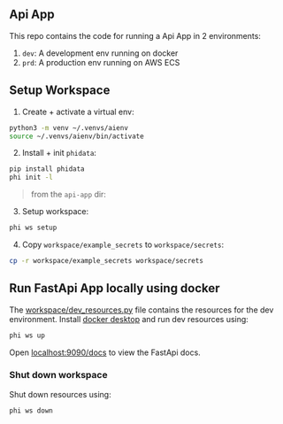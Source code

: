 ## Api App

This repo contains the code for running a Api App in 2 environments:

1. `dev`: A development env running on docker
2. `prd`: A production env running on AWS ECS

## Setup Workspace

1. Create + activate a virtual env:

```sh
python3 -m venv ~/.venvs/aienv
source ~/.venvs/aienv/bin/activate
```

2. Install + init `phidata`:

```sh
pip install phidata
phi init -l
```

> from the `api-app` dir:

3. Setup workspace:

```sh
phi ws setup
```

4. Copy `workspace/example_secrets` to `workspace/secrets`:

```sh
cp -r workspace/example_secrets workspace/secrets
```

## Run FastApi App locally using docker

The [workspace/dev_resources.py](workspace/dev_resources.py) file contains the resources for the dev environment. Install [docker desktop](https://www.docker.com/products/docker-desktop) and run dev resources using:

```sh
phi ws up
```

Open [localhost:9090/docs](http://localhost:9090/docs) to view the FastApi docs.

### Shut down workspace

Shut down resources using:

```sh
phi ws down
```
